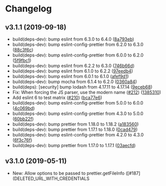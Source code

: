 # Changelog

## v3.1.1 (2019-09-18)

* build(deps-dev): bump eslint from 6.3.0 to 6.4.0 ([8a793eb](DELETED_EMAIL:prettier/eslint-plugin-prettier/commit/DELETED_LONG_HEX_STRING))
* build(deps-dev): bump eslint-config-prettier from 6.2.0 to 6.3.0 ([88c3f6c](DELETED_EMAIL:prettier/eslint-plugin-prettier/commit/DELETED_LONG_HEX_STRING))
* build(deps-dev): bump eslint-config-prettier from 6.0.0 to 6.2.0 ([5f9fbc1](DELETED_EMAIL:prettier/eslint-plugin-prettier/commit/DELETED_LONG_HEX_STRING))
* build(deps-dev): bump eslint from 6.2.2 to 6.3.0 ([746b66d](DELETED_EMAIL:prettier/eslint-plugin-prettier/commit/DELETED_LONG_HEX_STRING))
* build(deps-dev): bump eslint from 6.1.0 to 6.2.2 ([97eedb4](DELETED_EMAIL:prettier/eslint-plugin-prettier/commit/DELETED_LONG_HEX_STRING))
* build(deps-dev): bump eslint from 6.0.1 to 6.1.0 ([afef9d1](DELETED_EMAIL:prettier/eslint-plugin-prettier/commit/DELETED_LONG_HEX_STRING))
* build(deps-dev): bump mocha from 6.1.4 to 6.2.0 ([0360a84](DELETED_EMAIL:prettier/eslint-plugin-prettier/commit/DELETED_LONG_HEX_STRING))
* build(deps): [security] bump lodash from 4.17.11 to 4.17.14 ([9eceb68](DELETED_EMAIL:prettier/eslint-plugin-prettier/commit/DELETED_LONG_HEX_STRING))
* Fix: When forcing the JS parser, use the modern name ([#212](DELETED_EMAIL:prettier/eslint-plugin-prettier/issues/212)) ([1385310](DELETED_EMAIL:prettier/eslint-plugin-prettier/commit/DELETED_LONG_HEX_STRING))
* Add eslint 6 to test matrix ([#210](DELETED_EMAIL:prettier/eslint-plugin-prettier/issues/210)) ([bca77e6](DELETED_EMAIL:prettier/eslint-plugin-prettier/commit/DELETED_LONG_HEX_STRING))
* build(deps-dev): bump eslint-config-prettier from 5.0.0 to 6.0.0 ([4c069bd](DELETED_EMAIL:prettier/eslint-plugin-prettier/commit/DELETED_LONG_HEX_STRING))
* build(deps-dev): bump eslint-config-prettier from 4.3.0 to 5.0.0 ([60bb22f](DELETED_EMAIL:prettier/eslint-plugin-prettier/commit/DELETED_LONG_HEX_STRING))
* build(deps-dev): bump prettier from 1.18.0 to 1.18.2 ([a183560](DELETED_EMAIL:prettier/eslint-plugin-prettier/commit/DELETED_LONG_HEX_STRING))
* build(deps-dev): bump prettier from 1.17.1 to 1.18.0 ([0cad479](DELETED_EMAIL:prettier/eslint-plugin-prettier/commit/DELETED_LONG_HEX_STRING))
* build(deps-dev): bump eslint-config-prettier from 4.2.0 to 4.3.0 ([6f3c76f](DELETED_EMAIL:prettier/eslint-plugin-prettier/commit/DELETED_LONG_HEX_STRING))
* build(deps-dev): bump prettier from 1.17.0 to 1.17.1 ([03aecfd](DELETED_EMAIL:prettier/eslint-plugin-prettier/commit/DELETED_LONG_HEX_STRING))

## v3.1.0 (2019-05-11)

* New: Allow options to be passed to prettier.getFileInfo ([#187](DELETED_URL_WITH_CREDENTIALS